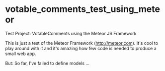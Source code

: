 votable_comments_test_using_meteor
==================================

Test Project: VotableComments using the Meteor JS Framework

This is just a test of the Meteor Framework (http://meteor.com). 
It's cool to play around with it and it's amazing how few code is needed to produce
a small web app. 

But: So far, I've failed to define models ...
